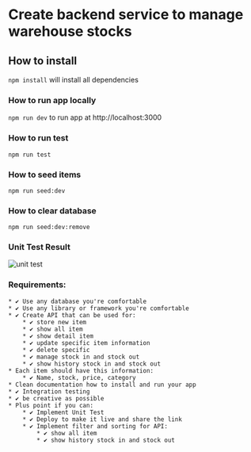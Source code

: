 # Create backend service to manage warehouse stocks

## How to install

`npm install`
will install all dependencies

### How to run app locally

`npm run dev`
to run app at http://localhost:3000

### How to run test

`npm run test`

### How to seed items

`npm run seed:dev`

### How to clear database

`npm run seed:dev:remove`

### Unit Test Result
![unit test](https://i.imgur.com/NeZVFbe.png)

### Requirements:

    * ✔️ Use any database you're comfortable
    * ✔️ Use any library or framework you're comfortable
    * ✔️ Create API that can be used for:
        * ✔️ store new item
        * ✔️ show all item
        * ✔️ show detail item
        * ✔️ update specific item information
        * ✔️ delete specific
        * ✔️ manage stock in and stock out
        * ✔️ show history stock in and stock out
    * Each item should have this information:
        * ✔️ Name, stock, price, category
    * Clean documentation how to install and run your app
    * ✔️ Integration testing
    * ✔️ be creative as possible
    * Plus point if you can:
        * ✔️ Implement Unit Test
        * ✔️ Deploy to make it live and share the link
        * ✔️ Implement filter and sorting for API:
            * ✔️ show all item
            * ✔️ show history stock in and stock out
